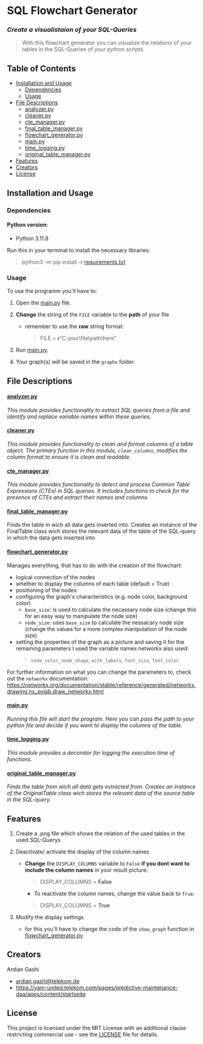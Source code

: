 

 # SQL Flowchart Generator
 
### _Create a visualistaion of your SQL-Queries_

> With this flowchart generator you can visualize the relations of your
tables in the SQL-Queries of your python scripts.


## Table of Contents
- [Installation and Usage](#installation-and-usage)
	- [Dependencies](#dependencies)
	- [Usage](#usage)
- [File Descriptions](#file-descriptions)
  - [analyzer.py](#analyzerpy)
  - [cleaner.py](#cleanerpy)
  - [cte_manager.py](#cte-managerpy)
  - [final_table_manager.py](#final-table-managerpy)
  - [flowchart_generator.py](#flowchart-generatorpy)
  - [main.py](#mainpy)
  - [time_logging.py](#time-loggingpy)
  - [original_table_manager.py](#original-table-managerpy)
- [Features](#features)
- [Creators](#creators)
- [License](#license)

## Installation and Usage

### Dependencies

#### Python version:

- Python 3.11.8

Run this in your terminal to install the necessary libraries:

> python3 -m pip install -r [requirements.txt](requirements.txt)

### Usage

To use the programm you'll have to:

1. Open the [main.py](#mainpy) file.

3. **Change** the string of the `FILE` variable to the **path** of your file

	- remember to use the **raw** string format:

		> FILE = **r**"C:your\file\path\here"

4. Run [main.py](#mainpy).

5. Your graph(s) will be saved in the `graphs` folder.

## File Descriptions

#### [analyzer.py](analyzer.py)

_This module provides functionality to extract SQL queries from a file and identify and replace variable names within these queries._

#### [cleaner.py](cleaner.py)

_This module provides functionality to clean and format columns of a table object.
The primary function in this module, `clean_columns`, modifies the column format to ensure it is clean and readable._

#### [cte_manager.py](cte_manager.py)

_This module provides functionality to detect and process Common Table Expressions (CTEs) in SQL queries.
It includes functions to check for the presence of CTEs and extract their names and columns._

#### [final_table_manager.py](final_table_manager.py)

Finds the table in wich all data gets inserted into.
Creates an instance of the FinalTable class
wich stores the relevant data of the table of the SQL-query
in which the data gets inserted into

#### [flowchart_generator.py](flowchart_generator.py)

Manages everything, that has to do with the creation of the flowchart:

- logical connection of the nodes
- whether to display the columns of each table (default = True)
- positioning of the nodes
- configuring the graph's characteristics (e.g. node color, background color)
	- `base_size`: is used to calculate the necassary node size (change this for an easy way to manipulate the node size)
	- `node_size`: uses `base_size` to calculate the nessacary node size (change the values for a more complex manipulation of the node size)
- setting the properties of the graph as a picture and saving it
for the remaining parameters I used the variable names networkx also used:
	> `node_color`, `node_shape`, `with_labels`, `font_size`, `font_color`

For further information on what you can change the parameters to, check out the `networkx` documentation:
https://networkx.org/documentation/stable/reference/generated/networkx.drawing.nx_pylab.draw_networkx.html

#### [main.py](main.py)

_Running this file will start the program.
Here you can pass the path to your python file and decide if you want to display the columns of the table._

#### [time_logging.py](time_logging.py)

_This module provides a decorator for logging the execution time of functions._

#### [original_table_manager.py](original_table_manager.py)

_Finds the table from wich all data gets extracted from.
Creates an instance of the OriginalTable class wich stores the relevant data of the source table in the SQL-query._

## Features

1. Create a .png file which shows the relation of the used tables in the used SQL-Querys

2. Deactivate/ activate the display of the column names

	- **Change** the `DISPLAY_COLUMNS` variable to `False` **if you dont want to include the column names** in your result picture:

		> DISPLAY_COLUMNS = **False**
		- To reactivate the column names, change the value back to `True`:
		> DISPLAY_COLUMNS = **True**

3. Modify the display settings

    - for this you'll have to change the code of the `show_graph` function in [flowchart_generator.py](#flowchart-generatorpy)

## Creators
Ardian Gashi
- ardian.gashi@telekom.de
- https://yam-united.telekom.com/pages/predictive-maintenance-daa/apps/content/startseite

## License

This project is licensed under the MIT License with an additional clause restricting commercial use - see the [LICENSE](LICENSE.md) file for details.

